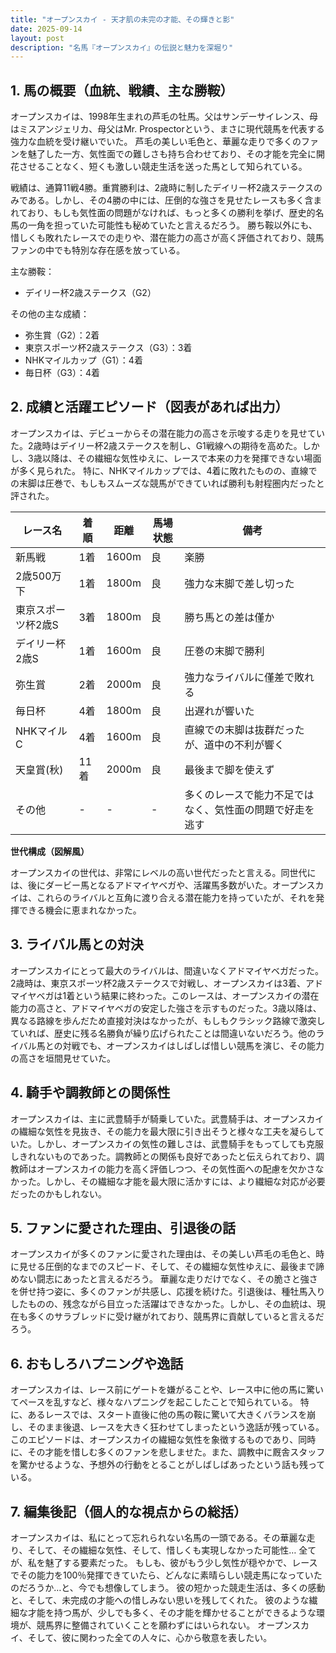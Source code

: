 ```yaml
---
title: "オープンスカイ - 天才肌の未完の才能、その輝きと影"
date: 2025-09-14
layout: post
description: "名馬『オープンスカイ』の伝説と魅力を深堀り"
---
```


## 1. 馬の概要（血統、戦績、主な勝鞍）

オープンスカイは、1998年生まれの芦毛の牡馬。父はサンデーサイレンス、母はミスアンジェリカ、母父はMr. Prospectorという、まさに現代競馬を代表する強力な血統を受け継いでいた。  芦毛の美しい毛色と、華麗な走りで多くのファンを魅了した一方、気性面での難しさも持ち合わせており、その才能を完全に開花させることなく、短くも激しい競走生活を送った馬として知られている。

戦績は、通算11戦4勝。重賞勝利は、2歳時に制したデイリー杯2歳ステークスのみである。しかし、その4勝の中には、圧倒的な強さを見せたレースも多く含まれており、もしも気性面の問題がなければ、もっと多くの勝利を挙げ、歴史的名馬の一角を担っていた可能性も秘めていたと言えるだろう。  勝ち鞍以外にも、惜しくも敗れたレースでの走りや、潜在能力の高さが高く評価されており、競馬ファンの中でも特別な存在感を放っている。

主な勝鞍：
* デイリー杯2歳ステークス（G2）

その他の主な成績：
* 弥生賞（G2）：2着
* 東京スポーツ杯2歳ステークス（G3）：3着
* NHKマイルカップ（G1）：4着
* 毎日杯（G3）：4着


## 2. 成績と活躍エピソード（図表があれば出力）

オープンスカイは、デビューからその潜在能力の高さを示唆する走りを見せていた。2歳時はデイリー杯2歳ステークスを制し、G1戦線への期待を高めた。しかし、3歳以降は、その繊細な気性ゆえに、レースで本来の力を発揮できない場面が多く見られた。  特に、NHKマイルカップでは、4着に敗れたものの、直線での末脚は圧巻で、もしもスムーズな競馬ができていれば勝利も射程圏内だったと評された。

| レース名             | 着順 | 距離 | 馬場状態 | 備考                                      |
|----------------------|-----|-----|---------|-------------------------------------------|
| 新馬戦               | 1着 | 1600m | 良      | 楽勝                                      |
| 2歳500万下           | 1着 | 1800m | 良      | 強力な末脚で差し切った                    |
| 東京スポーツ杯2歳S   | 3着 | 1800m | 良      | 勝ち馬との差は僅か                       |
| デイリー杯2歳S       | 1着 | 1600m | 良      | 圧巻の末脚で勝利                          |
| 弥生賞               | 2着 | 2000m | 良      | 強力なライバルに僅差で敗れる               |
| 毎日杯               | 4着 | 1800m | 良      | 出遅れが響いた                           |
| NHKマイルC           | 4着 | 1600m | 良      | 直線での末脚は抜群だったが、道中の不利が響く |
| 天皇賞(秋)           | 11着| 2000m | 良      | 最後まで脚を使えず                        |
| その他                 |  -  |  -  |  -     |  多くのレースで能力不足ではなく、気性面の問題で好走を逃す  |


**世代構成（図解風）**

オープンスカイの世代は、非常にレベルの高い世代だったと言える。同世代には、後にダービー馬となるアドマイヤベガや、活躍馬多数がいた。オープンスカイは、これらのライバルと互角に渡り合える潜在能力を持っていたが、それを発揮できる機会に恵まれなかった。


## 3. ライバル馬との対決

オープンスカイにとって最大のライバルは、間違いなくアドマイヤベガだった。2歳時は、東京スポーツ杯2歳ステークスで対戦し、オープンスカイは3着、アドマイヤベガは1着という結果に終わった。このレースは、オープンスカイの潜在能力の高さと、アドマイヤベガの安定した強さを示すものだった。3歳以降は、異なる路線を歩んだため直接対決はなかったが、もしもクラシック路線で激突していれば、歴史に残る名勝負が繰り広げられたことは間違いないだろう。他のライバル馬との対戦でも、オープンスカイはしばしば惜しい競馬を演じ、その能力の高さを垣間見せていた。


## 4. 騎手や調教師との関係性

オープンスカイは、主に武豊騎手が騎乗していた。武豊騎手は、オープンスカイの繊細な気性を見抜き、その能力を最大限に引き出そうと様々な工夫を凝らしていた。しかし、オープンスカイの気性の難しさは、武豊騎手をもってしても克服しきれないものであった。調教師との関係も良好であったと伝えられており、調教師はオープンスカイの能力を高く評価しつつ、その気性面への配慮を欠かさなかった。しかし、その繊細な才能を最大限に活かすには、より繊細な対応が必要だったのかもしれない。


## 5. ファンに愛された理由、引退後の話

オープンスカイが多くのファンに愛された理由は、その美しい芦毛の毛色と、時に見せる圧倒的なまでのスピード、そして、その繊細な気性ゆえに、最後まで諦めない闘志にあったと言えるだろう。  華麗な走りだけでなく、その脆さと強さを併せ持つ姿に、多くのファンが共感し、応援を続けた。引退後は、種牡馬入りしたものの、残念ながら目立った活躍はできなかった。しかし、その血統は、現在も多くのサラブレッドに受け継がれており、競馬界に貢献していると言えるだろう。


## 6. おもしろハプニングや逸話

オープンスカイは、レース前にゲートを嫌がることや、レース中に他の馬に驚いてペースを乱すなど、様々なハプニングを起こしたことで知られている。  特に、あるレースでは、スタート直後に他の馬の鞍に驚いて大きくバランスを崩し、そのまま後退、レースを大きく狂わせてしまったという逸話が残っている。  このエピソードは、オープンスカイの繊細な気性を象徴するものであり、同時に、その才能を惜しむ多くのファンを悲しませた。また、調教中に厩舎スタッフを驚かせるような、予想外の行動をとることがしばしばあったという話も残っている。


## 7. 編集後記（個人的な視点からの総括）

オープンスカイは、私にとって忘れられない名馬の一頭である。その華麗な走り、そして、その繊細な気性、そして、惜しくも実現しなかった可能性…  全てが、私を魅了する要素だった。  もしも、彼がもう少し気性が穏やかで、レースでその能力を100％発揮できていたら、どんなに素晴らしい競走馬になっていたのだろうか…と、今でも想像してしまう。  彼の短かった競走生活は、多くの感動と、そして、未完成の才能への惜しみない思いを残してくれた。  彼のような繊細な才能を持つ馬が、少しでも多く、その才能を輝かせることができるような環境が、競馬界に整備されていくことを願わずにはいられない。  オープンスカイ、そして、彼に関わった全ての人々に、心から敬意を表したい。
